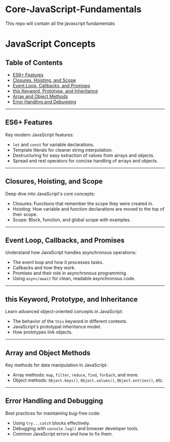# Core-JavaScript-Fundamentals
This repo will contain all the javascript fundamentals

# JavaScript Concepts 

## Table of Contents  
- [ES6+ Features](#es6-features)  
- [Closures, Hoisting, and Scope](#closures-hoisting-and-scope)  
- [Event Loop, Callbacks, and Promises](#event-loop-callbacks-and-promises)  
- [this Keyword, Prototype, and Inheritance](#this-keyword-prototype-and-inheritance)  
- [Array and Object Methods](#array-and-object-methods)  
- [Error Handling and Debugging](#error-handling-and-debugging)  

---

## ES6+ Features  
Key modern JavaScript features:  
- `let` and `const` for variable declarations.  
- Template literals for cleaner string interpolation.  
- Destructuring for easy extraction of values from arrays and objects.  
- Spread and rest operators for concise handling of arrays and objects.  

---

## Closures, Hoisting, and Scope  
Deep dive into JavaScript's core concepts:  
- Closures: Functions that remember the scope they were created in.  
- Hoisting: How variable and function declarations are moved to the top of their scope.  
- Scope: Block, function, and global scope with examples.  

---

## Event Loop, Callbacks, and Promises  
Understand how JavaScript handles asynchronous operations:  
- The event loop and how it processes tasks.  
- Callbacks and how they work.  
- Promises and their role in asynchronous programming.  
- Using `async/await` for clean, readable asynchronous code.  

---

## this Keyword, Prototype, and Inheritance  
Learn advanced object-oriented concepts in JavaScript:  
- The behavior of the `this` keyword in different contexts.  
- JavaScript's prototypal inheritance model.  
- How prototypes link objects.  

---

## Array and Object Methods  
Key methods for data manipulation in JavaScript:  
- Array methods: `map`, `filter`, `reduce`, `find`, `forEach`, and more.  
- Object methods: `Object.keys()`, `Object.values()`, `Object.entries()`, etc.  

---

## Error Handling and Debugging  
Best practices for maintaining bug-free code:  
- Using `try...catch` blocks effectively.  
- Debugging with `console.log()` and browser developer tools.  
- Common JavaScript errors and how to fix them.  
